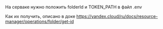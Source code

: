 На серваке нужно положить folderId и TOKEN_PATH в файл .env

Как их получить, описано в доке
https://yandex.cloud/ru/docs/resource-manager/operations/folder/get-id

